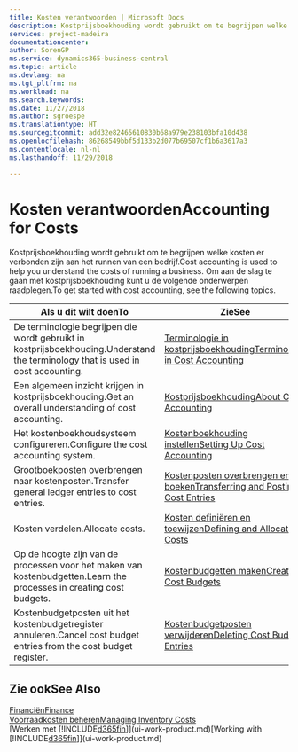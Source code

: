```yaml
---
title: Kosten verantwoorden | Microsoft Docs
description: Kostprijsboekhouding wordt gebruikt om te begrijpen welke kosten er verbonden zijn aan het runnen van een bedrijf. Om aan de slag te gaan met kostprijsboekhouding kunt u de volgende onderwerpen raadplegen.
services: project-madeira
documentationcenter: 
author: SorenGP
ms.service: dynamics365-business-central
ms.topic: article
ms.devlang: na
ms.tgt_pltfrm: na
ms.workload: na
ms.search.keywords: 
ms.date: 11/27/2018
ms.author: sgroespe
ms.translationtype: HT
ms.sourcegitcommit: add32e82465610830b68a979e238103bfa10d438
ms.openlocfilehash: 86268549bbf5d133b2d077b69507cf1b6a3617a3
ms.contentlocale: nl-nl
ms.lasthandoff: 11/29/2018

---
```

# <a name="accounting-for-costs"></a><span data-ttu-id="e2a2d-104">Kosten verantwoorden</span><span class="sxs-lookup"><span data-stu-id="e2a2d-104">Accounting for Costs</span></span>
<span data-ttu-id="e2a2d-105">Kostprijsboekhouding wordt gebruikt om te begrijpen welke kosten er verbonden zijn aan het runnen van een bedrijf.</span><span class="sxs-lookup"><span data-stu-id="e2a2d-105">Cost accounting is used to help you understand the costs of running a business.</span></span> <span data-ttu-id="e2a2d-106">Om aan de slag te gaan met kostprijsboekhouding kunt u de volgende onderwerpen raadplegen.</span><span class="sxs-lookup"><span data-stu-id="e2a2d-106">To get started with cost accounting, see the following topics.</span></span>  

|<span data-ttu-id="e2a2d-107">Als u dit wilt doen</span><span class="sxs-lookup"><span data-stu-id="e2a2d-107">To</span></span>|<span data-ttu-id="e2a2d-108">Zie</span><span class="sxs-lookup"><span data-stu-id="e2a2d-108">See</span></span>|  
|--------|---------|  
|<span data-ttu-id="e2a2d-109">De terminologie begrijpen die wordt gebruikt in kostprijsboekhouding.</span><span class="sxs-lookup"><span data-stu-id="e2a2d-109">Understand the terminology that is used in cost accounting.</span></span>|[<span data-ttu-id="e2a2d-110">Terminologie in kostprijsboekhouding</span><span class="sxs-lookup"><span data-stu-id="e2a2d-110">Terminology in Cost Accounting</span></span>](finance-terminology-in-cost-accounting.md)|  
|<span data-ttu-id="e2a2d-111">Een algemeen inzicht krijgen in kostprijsboekhouding.</span><span class="sxs-lookup"><span data-stu-id="e2a2d-111">Get an overall understanding of cost accounting.</span></span>|[<span data-ttu-id="e2a2d-112">Kostprijsboekhouding</span><span class="sxs-lookup"><span data-stu-id="e2a2d-112">About Cost Accounting</span></span>](finance-about-cost-accounting.md)|  
|<span data-ttu-id="e2a2d-113">Het kostenboekhoudsysteem configureren.</span><span class="sxs-lookup"><span data-stu-id="e2a2d-113">Configure the cost accounting system.</span></span>|[<span data-ttu-id="e2a2d-114">Kostenboekhouding instellen</span><span class="sxs-lookup"><span data-stu-id="e2a2d-114">Setting Up Cost Accounting</span></span>](finance-set-up-cost-accounting.md)|  
|<span data-ttu-id="e2a2d-115">Grootboekposten overbrengen naar kostenposten.</span><span class="sxs-lookup"><span data-stu-id="e2a2d-115">Transfer general ledger entries to cost entries.</span></span>|[<span data-ttu-id="e2a2d-116">Kostenposten overbrengen en boeken</span><span class="sxs-lookup"><span data-stu-id="e2a2d-116">Transferring and Posting Cost Entries</span></span>](finance-transfer-and-post-cost-entries.md)|  
|<span data-ttu-id="e2a2d-117">Kosten verdelen.</span><span class="sxs-lookup"><span data-stu-id="e2a2d-117">Allocate costs.</span></span>|[<span data-ttu-id="e2a2d-118">Kosten definiëren en toewijzen</span><span class="sxs-lookup"><span data-stu-id="e2a2d-118">Defining and Allocating Costs</span></span>](finance-define-and-allocate-costs.md)|  
|<span data-ttu-id="e2a2d-119">Op de hoogte zijn van de processen voor het maken van kostenbudgetten.</span><span class="sxs-lookup"><span data-stu-id="e2a2d-119">Learn the processes in creating cost budgets.</span></span>|[<span data-ttu-id="e2a2d-120">Kostenbudgetten maken</span><span class="sxs-lookup"><span data-stu-id="e2a2d-120">Creating Cost Budgets</span></span>](finance-create-cost-budgets.md)|
|<span data-ttu-id="e2a2d-121">Kostenbudgetposten uit het kostenbudgetregister annuleren.</span><span class="sxs-lookup"><span data-stu-id="e2a2d-121">Cancel cost budget entries from the cost budget register.</span></span>|[<span data-ttu-id="e2a2d-122">Kostenbudgetposten verwijderen</span><span class="sxs-lookup"><span data-stu-id="e2a2d-122">Deleting Cost Budget Entries</span></span>](finance-how-to-delete-cost-budget-entries.md)| 


## <a name="see-also"></a><span data-ttu-id="e2a2d-123">Zie ook</span><span class="sxs-lookup"><span data-stu-id="e2a2d-123">See Also</span></span>  
[<span data-ttu-id="e2a2d-124">Financiën</span><span class="sxs-lookup"><span data-stu-id="e2a2d-124">Finance</span></span>](finance.md)  
[<span data-ttu-id="e2a2d-125">Voorraadkosten beheren</span><span class="sxs-lookup"><span data-stu-id="e2a2d-125">Managing Inventory Costs</span></span>](finance-manage-inventory-costs.md)  
<span data-ttu-id="e2a2d-126">[Werken met [!INCLUDE[d365fin](includes/d365fin_md.md)]](ui-work-product.md)</span><span class="sxs-lookup"><span data-stu-id="e2a2d-126">[Working with [!INCLUDE[d365fin](includes/d365fin_md.md)]](ui-work-product.md)</span></span>

